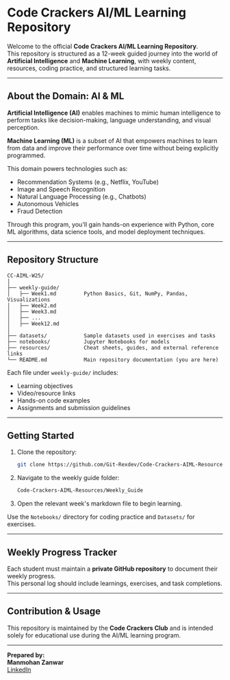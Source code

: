 # Code Crackers AI/ML Learning Repository

Welcome to the official **Code Crackers AI/ML Learning Repository**.  
This repository is structured as a 12-week guided journey into the world of **Artificial Intelligence** and **Machine Learning**, with weekly content, resources, coding practice, and structured learning tasks.

---

## About the Domain: AI & ML

**Artificial Intelligence (AI)** enables machines to mimic human intelligence to perform tasks like decision-making, language understanding, and visual perception.

**Machine Learning (ML)** is a subset of AI that empowers machines to learn from data and improve their performance over time without being explicitly programmed.

This domain powers technologies such as:
- Recommendation Systems (e.g., Netflix, YouTube)
- Image and Speech Recognition
- Natural Language Processing (e.g., Chatbots)
- Autonomous Vehicles
- Fraud Detection

Through this program, you'll gain hands-on experience with Python, core ML algorithms, data science tools, and model deployment techniques.

---

## Repository Structure

```
CC-AIML-W25/
│
├── weekly-guide/
│   ├── Week1.md         Python Basics, Git, NumPy, Pandas, Visualizations
│   ├── Week2.md        
│   ├── Week3.md         
│   ├── ...
│   ├── Week12.md        
│
├── datasets/            Sample datasets used in exercises and tasks
├── notebooks/           Jupyter Notebooks for models
├── resources/           Cheat sheets, guides, and external reference links
└── README.md            Main repository documentation (you are here)
```

Each file under `weekly-guide/` includes:
- Learning objectives
- Video/resource links
- Hands-on code examples
- Assignments and submission guidelines

---

## Getting Started

1. Clone the repository:
   ```bash
   git clone https://github.com/Git-Rexdev/Code-Crackers-AIML-Resources.git
   ```

2. Navigate to the weekly guide folder:
   ```bash
   Code-Crackers-AIML-Resources/Weekly_Guide
   ```

3. Open the relevant week's markdown file to begin learning.

Use the `Notebooks/` directory for coding practice and `Datasets/` for exercises.

---

## Weekly Progress Tracker

Each student must maintain a **private GitHub repository** to document their weekly progress.  
This personal log should include learnings, exercises, and task completions.

---

## Contribution & Usage

This repository is maintained by the **Code Crackers Club** and is intended solely for educational use during the AI/ML learning program.

---

**Prepared by:**  
**Manmohan Zanwar**  
[LinkedIn](https://linkedin.com/in/developer-manmohan)
